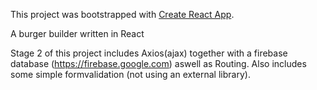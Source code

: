 This project was bootstrapped with [Create React App](https://github.com/facebookincubator/create-react-app).

A burger builder written in React

Stage 2 of this project includes Axios(ajax) together with a firebase database (https://firebase.google.com) aswell as Routing.
Also includes some simple formvalidation (not using an external library).
